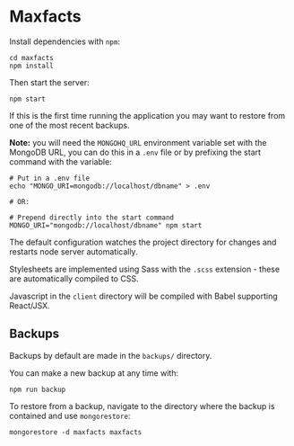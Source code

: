 Maxfacts
========

Install dependencies with `npm`:

	cd maxfacts
	npm install

Then start the server:

	npm start

If this is the first time running the application you may want to restore from one of the most recent backups.

**Note:** you will need the `MONGOHQ_URL` environment variable set with the MongoDB URL, you can do this in a `.env` file or by prefixing the start command with the variable:

	# Put in a .env file
	echo "MONGO_URI=mongodb://localhost/dbname" > .env

	# OR:

	# Prepend directly into the start command
	MONGO_URI="mongodb://localhost/dbname" npm start

The default configuration watches the project directory for changes and restarts node server automatically.

Stylesheets are implemented using Sass with the `.scss` extension - these are automatically compiled to CSS.

Javascript in the `client` directory will be compiled with Babel supporting React/JSX.

Backups
-------

Backups by default are made in the `backups/` directory.

You can make a new backup at any time with:

    npm run backup

To restore from a backup, navigate to the directory where the backup is contained and use `mongorestore`:

    mongorestore -d maxfacts maxfacts
